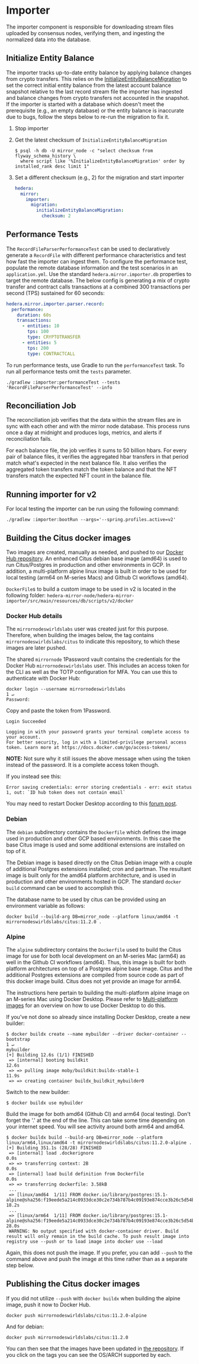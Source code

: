 # Importer

The importer component is responsible for downloading stream files uploaded by consensus nodes, verifying them, and
ingesting the normalized data into the database.

## Initialize Entity Balance

The importer tracks up-to-date entity balance by applying balance changes from crypto transfers. This relies on the
[InitializeEntityBalanceMigration](/hedera-mirror-importer/src/main/java/com/hedera/mirror/importer/migration/InitializeEntityBalanceMigration.java)
to set the correct initial entity balance from the latest account balance snapshot relative to the last record stream
file the importer has ingested and balance changes from crypto transfers not accounted in the snapshot. If the importer
is started with a database which doesn't meet the prerequisite (e.g., an empty database) or the entity balance is
inaccurate due to bugs, follow the steps below to re-run the migration to fix it.

1. Stop importer

2. Get the latest checksum of `InitializeEntityBalanceMigration`

   ```shell
   $ psql -h db -U mirror_node -c "select checksum from flyway_schema_history \
     where script like '%InitializeEntityBalanceMigration' order by installed_rank desc limit 1"
   ```

3. Set a different checksum (e.g., 2) for the migration and start importer

   ```yaml
   hedera:
     mirror:
       importer:
         migration:
           initializeEntityBalanceMigration:
             checksum: 2
   ```

## Performance Tests

The `RecordFileParserPerformanceTest` can be used to declaratively generate a `RecordFile` with different performance
characteristics and test how fast the importer can ingest them. To configure the performance test, populate the remote
database information and the test scenarios in an `application.yml`. Use the standard `hedera.mirror.importer.db`
properties to target the remote database. The below config is generating a mix of crypto transfer and contract calls
transactions at a combined 300 transactions per second (TPS) sustained for 60 seconds:

```yaml
hedera.mirror.importer.parser.record:
  performance:
    duration: 60s
    transactions:
      - entities: 10
        tps: 100
        type: CRYPTOTRANSFER
      - entities: 5
        tps: 200
        type: CONTRACTCALL
```

To run performance tests, use Gradle to run the `performanceTest` task. To run all performance tests omit the `tests`
parameter.

```console
./gradlew :importer:performanceTest --tests 'RecordFileParserPerformanceTest' --info
```

## Reconciliation Job

The reconciliation job verifies that the data within the stream files are in sync with each other and with the mirror
node database. This process runs once a day at midnight and produces logs, metrics, and alerts if reconciliation fails.

For each balance file, the job verifies it sums to 50 billion hbars. For every pair of balance files, it verifies the
aggregated hbar transfers in that period match what's expected in the next balance file. It also verifies the aggregated
token transfers match the token balance and that the NFT transfers match the expected NFT count in the balance file.

## Running importer for v2

For local testing the importer can be run using the following command:

```console
./gradlew :importer:bootRun --args='--spring.profiles.active=v2'
```

## Building the Citus docker images
Two images are created, manually as needed, and pushed to our [Docker Hub repository](https://hub.docker.com/repository/docker/mirrornodeswirldslabs/citus/general).
An enhanced Citus debian base image (amd64) is used to run Citus/Postgres in production and other environments in GCP.
In addition, a multi-platform alpine linux image is built in order to be used for local testing (arm64 on M-series Macs) and
Github CI workflows (amd64).

`DockerFile`s to build a custom image to be used in v2 is located in the following folder:
```hedera-mirror-node/hedera-mirror-importer/src/main/resources/db/scripts/v2/docker```

### Docker Hub details
The `mirrornodeswirldslabs` user was created just for this purpose. Therefore, when building the images below,
the tag contains `mirrornodeswirldslabs/citus` to indicate this repository, to which these images are later pushed.

The shared `mirrornode` 1Password vault contains the credentials for the Docker Hub `mirrornodeswirldslabs` user. This includes
an access token for the CLI as well as the TOTP configuration for MFA. You can use this to authenticate with
Docker Hub:

```console
docker login --username mirrornodeswirldslabs                                                                                                                  1 ↵
Password:
```
Copy and paste the token from 1Password.
```console
Login Succeeded

Logging in with your password grants your terminal complete access to your account.
For better security, log in with a limited-privilege personal access token. Learn more at https://docs.docker.com/go/access-tokens/
```
**NOTE:** Not sure why it still issues the above message when using the token instead of the password. It is a complete
access token though.

If you instead see this:
```console
Error saving credentials: error storing credentials - err: exit status 1, out: `ID hub token does not contain email`
```
You may need to restart Docker Desktop according to this [forum post](https://forums.docker.com/t/id-hub-token-does-not-contain-email/134608/2).

### Debian

The `debian` subdirectory contains the `Dockerfile` which defines the image used in production and other GCP based environments.
In this case the base Citus image is used and some additional extensions are installed on top of it.

The Debian image is based directly on the Citus Debian image with a couple of additional Postgres extensions installed;
cron and partman. The resultant image is built only for the amd64 platform architecture, and is used in production and
other environments hosted in GCP. The standard `docker build` command can be used to accomplish this.

The database name to be used by citus can be provided using an environment variable as follows:

```console
docker build --build-arg DB=mirror_node --platform linux/amd64 -t mirrornodeswirldslabs/citus:11.2.0 .
```

### Alpine

The `alpine` subdirectory contains the `Dockerfile` used to build the Citus image for use for both local development
on an M-series Mac (arm64) as well in the Github CI workflows (amd64). Thus, this image is built for both platform
architectures on top of a Postgres alpine base image. Citus and the additional Postgres extensions are compiled from
source code as part of this docker image build. Citus does not yet provide an image for arm64.

The instructions here pertain to building the multi-platform alpine image on an M-series Mac using Docker Desktop. Please refer to
[Multi-platform images](https://docs.docker.com/build/building/multi-platform/) for an overview on how to use Docker
Desktop to do this.

If you've not done so already since installing Docker Desktop, create a new builder:

```console
$ docker buildx create --name mybuilder --driver docker-container --bootstrap                                                                            1 ↵
mybuilder
[+] Building 12.6s (1/1) FINISHED
 => [internal] booting buildkit                                                                                                                          12.6s
 => => pulling image moby/buildkit:buildx-stable-1                                                                                                       11.9s
 => => creating container buildx_buildkit_mybuilder0
```

Switch to the new builder:
```console
$ docker buildx use mybuilder
```
Build the image for both amd64 (Github CI) and arm64 (local testing). Don't forget the '.' at the end of the line. This
can take some time depending on your internet speed. You will see activity around both arm64 and amd64.
```console
$ docker buildx build --build-arg DB=mirror_node --platform linux/arm64,linux/amd64 -t mirrornodeswirldslabs/citus:11.2.0-alpine .
[+] Building 351.1s (28/28) FINISHED
 => [internal] load .dockerignore                                                                                                                         0.0s
 => => transferring context: 2B                                                                                                                           0.0s
 => [internal] load build definition from Dockerfile                                                                                                      0.0s
 => => transferring dockerfile: 3.58kB
 ...
 => [linux/amd64  1/11] FROM docker.io/library/postgres:15.1-alpine@sha256:f19eede5a214c0933dce30c2e734b787b4c09193e874cce3b26c5d54b8b77ec7              18.2s
 ...
 => [linux/arm64  1/11] FROM docker.io/library/postgres:15.1-alpine@sha256:f19eede5a214c0933dce30c2e734b787b4c09193e874cce3b26c5d54b8b77ec7              28.0s
 WARNING: No output specified with docker-container driver. Build result will only remain in the build cache. To push result image into registry use --push or to load image into docker use --load
```
Again, this does not push the image. If you prefer, you can add `--push` to the command above and push the image at this time
rather than as a separate step below.

## Publishing the Citus docker images

If you did not utilize `--push` with `docker buildx` when building the alpine image, push it now to Docker Hub.
```console
docker push mirrornodeswirldslabs/citus:11.2.0-alpine
```
And for debian:
```console
docker push mirrornodeswirldslabs/citus:11.2.0
```
You can then see that the images have been updated in [the repository](https://hub.docker.com/repository/docker/mirrornodeswirldslabs/citus/general).
If you click on the tags you can see the OS/ARCH supported by each.
